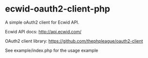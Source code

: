 # ecwid-oauth2-client-php
A simple oAuth2 client for Ecwid API. 

Ecwid API docs: http://api.ecwid.com/

OAuth2 client library: https://github.com/thephpleague/oauth2-client

See example/index.php for the usage example
